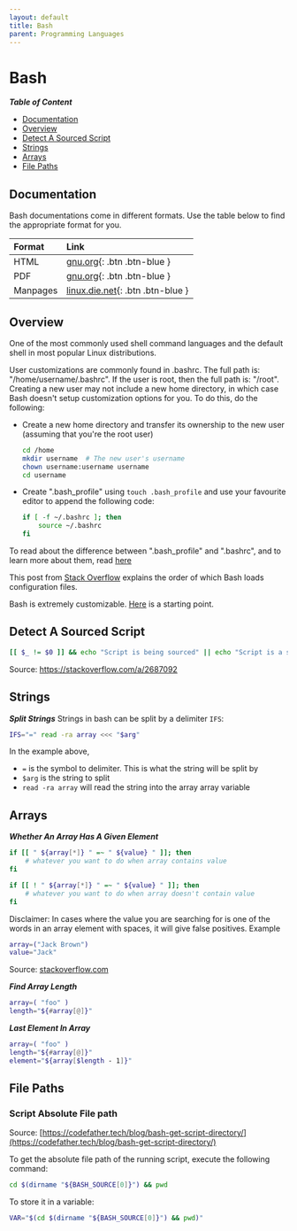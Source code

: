 ```yaml
---
layout: default
title: Bash
parent: Programming Languages
---
```


# Bash

***Table of Content***
  - [Documentation](#documentation)
  - [Overview](#overview)
  - [Detect A Sourced Script](#detect-a-sourced-script)
  - [Strings](#strings)
  - [Arrays](#arrays)
  - [File Paths](#file_paths)

## Documentation
Bash documentations come in different formats. Use the table below to find the appropriate format for you.

| Format | Link |
|:-------|:-----|
| HTML | [gnu.org](https://www.gnu.org/software/bash/manual/bash.html){: .btn .btn-blue } |
| PDF | [gnu.org](https://www.gnu.org/software/bash/manual/bash.pdf){: .btn .btn-blue } |
| Manpages | [linux.die.net](https://linux.die.net/man/1/bash){: .btn .btn-blue } |

## Overview
One of the most commonly used shell command languages and the default shell in most popular Linux distributions.

User customizations are commonly found in .bashrc. The full path is: "/home/username/.bashrc". If the user is root, then the full path is: "/root". Creating a new user may not include a new home directory, in which case Bash doesn't setup customization options for you. To do this, do the following:
- Create a new home directory and transfer its ownership to the new user (assuming that you're the root user)
  ```sh
  cd /home
  mkdir username  # The new user's username
  chown username:username username
  cd username
  ```
- Create ".bash_profile" using `touch .bash_profile` and use your favourite editor to append the following code:
  ```sh
  if [ -f ~/.bashrc ]; then
      source ~/.bashrc
  fi
  ```

To read about the difference between ".bash_profile" and ".bashrc", and to learn more about them, read [here](https://linuxize.com/post/bashrc-vs-bash-profile/)

This post from [Stack Overflow](https://stackoverflow.com/questions/9953005/should-the-bashrc-in-the-home-directory-load-automatically/9954208#9954208) explains the order of which Bash loads configuration files.

Bash is extremely customizable. [Here](https://github.com/asiangoldfish/configspack/blob/main/bashrc) is a starting point.

## Detect A Sourced Script
```sh
[[ $_ != $0 ]] && echo "Script is being sourced" || echo "Script is a subshell"
```

Source: https://stackoverflow.com/a/2687092

## Strings
***Split Strings***
Strings in bash can be split by a delimiter `IFS`:

```sh
IFS="=" read -ra array <<< "$arg"
```

In the example above,

- `=` is the symbol to delimiter. This is what the string will be split by
- `$arg` is the string to split
- `read -ra array` will read the string into the array array variable

## Arrays
***Whether An Array Has A Given Element***

```sh
if [[ " ${array[*]} " =~ " ${value} " ]]; then
    # whatever you want to do when array contains value
fi

if [[ ! " ${array[*]} " =~ " ${value} " ]]; then
    # whatever you want to do when array doesn't contain value
fi
```

Disclaimer: In cases where the value you are searching for is one of the words in an array element with spaces, it will give false positives. Example
```sh
array=("Jack Brown")
value="Jack"
```
Source: [stackoverflow.com](https://stackoverflow.com/a/15394738)

***Find Array Length***

```sh
array=( "foo" )
length="${#array[@]}"
```

***Last Element In Array***
```sh
array=( "foo" )
length="${#array[@]}"
element="${array[$length - 1]}"
```

## File Paths

### Script Absolute File path
Source: [https://codefather.tech/blog/bash-get-script-directory/](https://codefather.tech/blog/bash-get-script-directory/)

To get the absolute file path of the running script, execute the following command:

```sh
cd $(dirname "${BASH_SOURCE[0]}") && pwd
```

To store it in a variable:
```sh
VAR="$(cd $(dirname "${BASH_SOURCE[0]}") && pwd)"
```
